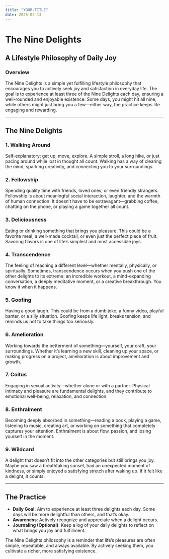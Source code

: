 ```yaml
---
title: "YOUR-TITLE"
date: 2025-02-13
---
```


# The Nine Delights

## A Lifestyle Philosophy of Daily Joy

### Overview
The Nine Delights is a simple yet fulfilling lifestyle philosophy that encourages you to actively seek joy and satisfaction in everyday life. The goal is to experience at least three of the Nine Delights each day, ensuring a well-rounded and enjoyable existence. Some days, you might hit all nine, while others might just bring you a few—either way, the practice keeps life engaging and rewarding.

---

## The Nine Delights

### 1. Walking Around
Self-explanatory: get up, move, explore. A simple stroll, a long hike, or just pacing around while lost in thought all count. Walking has a way of clearing the mind, sparking creativity, and connecting you to your surroundings.

### 2. Fellowship
Spending quality time with friends, loved ones, or even friendly strangers. Fellowship is about meaningful social interaction, laughter, and the warmth of human connection. It doesn’t have to be extravagant—grabbing coffee, chatting on the phone, or playing a game together all count.

### 3. Deliciousness
Eating or drinking something that brings you pleasure. This could be a favorite meal, a well-made cocktail, or even just the perfect piece of fruit. Savoring flavors is one of life’s simplest and most accessible joys.

### 4. Transcendence
The feeling of reaching a different level—whether mentally, physically, or spiritually. Sometimes, transcendence occurs when you push one of the other delights to its extreme: an incredible workout, a mind-expanding conversation, a deeply meditative moment, or a creative breakthrough. You know it when it happens.

### 5. Goofing
Having a good laugh. This could be from a dumb joke, a funny video, playful banter, or a silly situation. Goofing keeps life light, breaks tension, and reminds us not to take things too seriously.

### 6. Amelioration
Working towards the betterment of something—yourself, your craft, your surroundings. Whether it’s learning a new skill, cleaning up your space, or making progress on a project, amelioration is about improvement and growth.

### 7. Coitus
Engaging in sexual activity—whether alone or with a partner. Physical intimacy and pleasure are fundamental delights, and they contribute to emotional well-being, relaxation, and connection.

### 8. Enthralment
Becoming deeply absorbed in something—reading a book, playing a game, listening to music, creating art, or working on something that completely captures your attention. Enthralment is about flow, passion, and losing yourself in the moment.

### 9. Wildcard
A delight that doesn’t fit into the other categories but still brings you joy. Maybe you saw a breathtaking sunset, had an unexpected moment of kindness, or simply enjoyed a satisfying stretch after waking up. If it felt like a delight, it counts.

---

## The Practice
- **Daily Goal**: Aim to experience at least three delights each day. Some days will be more delightful than others, and that’s okay.
- **Awareness**: Actively recognize and appreciate when a delight occurs.
- **Journaling (Optional)**: Keep a log of your daily delights to reflect on what brings you joy and fulfillment.

The Nine Delights philosophy is a reminder that life’s pleasures are often simple, repeatable, and always available. By actively seeking them, you cultivate a richer, more satisfying existence.


